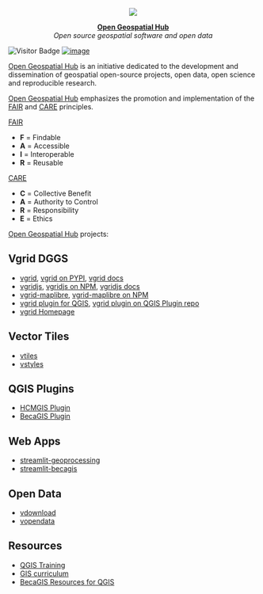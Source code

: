 <p align="center">
  <img src="https://raw.githubusercontent.com/thangqd/vgridtools/main/images/readme/dggs.png">
</p>
<p align="center">
  <strong ><a href="https://github.com/opengeoshub">Open Geospatial Hub</a></strong> <br>
  <i>Open source geospatial software and open data</i>
</p>

![Visitor Badge](https://visitor-badge.laobi.icu/badge?page_id=opengeoshub.opengeoshub)
[![image](https://img.shields.io/badge/License-MIT-yellow.svg)](https://opensource.org/licenses/MIT)

[Open Geospatial Hub](https://gishub.vn) is an initiative dedicated to the development and dissemination of geospatial open-source projects, open data, open science and reproducible research. 
  
[Open Geospatial Hub](https://gishub.vn) emphasizes the promotion and implementation of the [FAIR](https://www.go-fair.org/fair-principles/) and [CARE](https://www.gida-global.org/care) principles.

[FAIR](https://www.go-fair.org/fair-principles/) 
- **F** = Findable
- **A** = Accessible
- **I** = Interoperable
- **R** = Reusable

[CARE](https://www.gida-global.org/care)
- **C** = Collective Benefit 
- **A** = Authority to Control
- **R** = Responsibility
- **E** = Ethics

[Open Geospatial Hub](https://gishub.vn) projects: 

## Vgrid DGGS
- [vgrid](https://github.com/opengeoshub/vgrid), [vgrid on PYPI](https://pypi.org/project/vgrid/), [vgrid docs](https://vgrid.gishub.vn)
- [vgridjs](https://github.com/opengeoshub/vgridjs), [vgridjs on NPM](https://www.npmjs.com/package/vgridjs), [vgridjs docs](https://vgridjs.gishub.vn) 
- [vgrid-maplibre](https://github.com/opengeoshub/vgrid-maplibre), [vgrid-maplibre on NPM](https://www.npmjs.com/package/vgrid-maplibre)
- [vgrid plugin for QGIS](https://github.com/opengeoshub/vgridtools), [vgrid plugin on QGIS Plugin repo](https://plugins.qgis.org/plugins/vgridtools/)
- [vgrid Homepage](https://vgrid.vn)

## Vector Tiles
- [vtiles](https://github.com/opengeoshub/vtiles)
- [vstyles](https://github.com/opengeoshub/vstyles)


## QGIS Plugins
- [HCMGIS Plugin](https://github.com/opengeoshub/HCMGIS)
- [BecaGIS Plugin](https://github.com/opengeoshub/becagis)

  
## Web Apps
- [streamlit-geoprocessing](https://github.com/opengeoshub/geoprocessing)
- [streamlit-becagis](https://github.com/opengeoshub/becagis_streamlit)

## Open Data
- [vdownload](https://github.com/opengeoshub/vdownload)
- [vopendata](https://github.com/opengeoshub/vopendata)


## Resources
- [QGIS Training](https://github.com/opengeoshub/QGIS-Training)
- [GIS curriculum](https://github.com/opengeoshub/GIS-curriculum)
- [BecaGIS Resources for QGIS](https://github.com/opengeoshub/BecaGIS-Resources)

